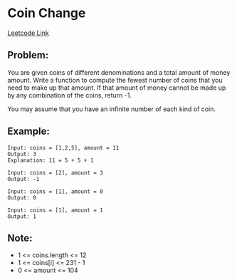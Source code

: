 # Coin Change

[Leetcode Link](https://leetcode.com/problems/coin-change/)

## Problem:

You are given coins of different denominations and a total amount of money amount. Write a function to compute the fewest number of coins that you need to make up that amount. If that amount of money cannot be made up by any combination of the coins, return -1.

You may assume that you have an infinite number of each kind of coin.

## Example:

```
Input: coins = [1,2,5], amount = 11
Output: 3
Explanation: 11 = 5 + 5 + 1
```

```
Input: coins = [2], amount = 3
Output: -1
```

```
Input: coins = [1], amount = 0
Output: 0
```

```
Input: coins = [1], amount = 1
Output: 1
```

## Note:

- 1 <= coins.length <= 12
- 1 <= coins[i] <= 231 - 1
- 0 <= amount <= 104
